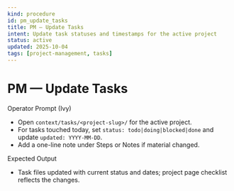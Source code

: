 ```yaml
---
kind: procedure
id: pm_update_tasks
title: PM — Update Tasks
intent: Update task statuses and timestamps for the active project
status: active
updated: 2025-10-04
tags: [project-management, tasks]
---
```


# PM — Update Tasks

Operator Prompt (Ivy)
- Open `context/tasks/<project-slug>/` for the active project.
- For tasks touched today, set `status: todo|doing|blocked|done` and update `updated: YYYY-MM-DD`.
- Add a one-line note under Steps or Notes if material changed.

Expected Output
- Task files updated with current status and dates; project page checklist reflects the changes.
